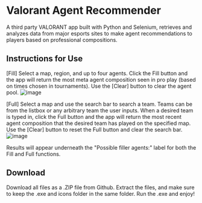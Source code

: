 # Valorant Agent Recommender
A third party VALORANT app built with Python and Selenium, retrieves and analyzes data from major esports sites to make agent recommendations to players based on professional compositions. 

## Instructions for Use
[Fill] Select a map, region, and up to four agents. Click the Fill button and the app will return the most meta agent composition seen in pro play (based on times chosen in tournaments). Use the [Clear] button to clear the agent pool.
![image](https://user-images.githubusercontent.com/97144786/179288780-0cba2c6c-7750-403c-9e58-b9c6bf71e59d.png)

[Full] Select a map and use the search bar to search a team. Teams can be from the listbox or any arbitrary team the user inputs. When a desired team is typed in, click the Full button and the app will return the most recent agent composition that the desired team has played on the specified map. Use the [Clear] button to reset the Full button and clear the search bar.
![image](https://user-images.githubusercontent.com/97144786/179288951-f1455282-77c6-4f5c-b131-51ddde377f8c.png)

Results will appear underneath the "Possible filler agents:" label for both the Fill and Full functions. 

## Download
Download all files as a .ZIP file from Github. Extract the files, and make sure to keep the .exe and icons folder in the same folder. Run the .exe and enjoy!
